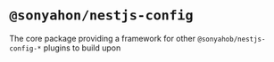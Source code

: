 # `@sonyahon/nestjs-config`
The core package providing a framework for other `@sonyahob/nestjs-config-*` plugins to build upon